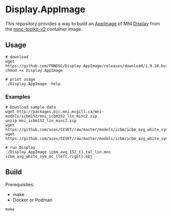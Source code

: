 # Display.AppImage

This repository provides a way to build an
[AppImage](https://appimage.org/) of MNI
[Display](https://www.bic.mni.mcgill.ca/software/Display/Display.html)
from the [minc-toolkit-v2](https://bic-mni.github.io/#containers) container image.

## Usage

```shell
# download
wget https://github.com/FNNDSC/Display.AppImage/releases/download/1.9.18.build2/Display.AppImage
chmod +x Display.AppImage

# print usage
./Display.AppImage -help
```

### Examples

```shell
# Download sample data
wget http://packages.bic.mni.mcgill.ca/mni-models/icbm152/mni_icbm152_lin_minc2.zip
unzip mni_icbm152_lin_minc2.zip
wget https://github.com/aces/CIVET/raw/master/models/icbm/icbm_avg_white_sym_mc_left.obj
wget https://github.com/aces/CIVET/raw/master/models/icbm/icbm_avg_white_sym_mc_right.obj

# run Display
./Display.AppImage icbm_avg_152_t1_tal_lin.mnc icbm_avg_white_sym_mc_{left,right}.obj
```

## Build

Prerequisites:

- make
- Docker or Podman

```shell
make
```
